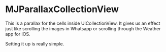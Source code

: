 MJParallaxCollectionView
========================

This is a parallax for the cells inside UICollectionView. It gives us an effect just like scrolling the images in Whatsapp or scrolling through the Weather app for iOS.

Setting it up is really simple. 


